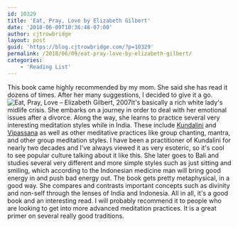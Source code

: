 ```yaml
---
id: 10329
title: 'Eat, Pray, Love by Elizabeth Gilbert'
date: '2018-06-09T10:36:48-07:00'
author: cjtrowbridge
layout: post
guid: 'https://blog.cjtrowbridge.com/?p=10329'
permalink: /2018/06/09/eat-pray-love-by-elizabeth-gilbert/
categories:
    - 'Reading List'
---
```


This book came highly recommended by my mom. She said she has read it dozens of times. After her many suggestions, I decided to give it a go. ![Eat, Pray, Love – Elizabeth Gilbert, 2007](https://blog.cjtrowbridge.com/wp-content/uploads/2018/06/Eat_Pray_Love_–_Elizabeth_Gilbert_2007-1-1.jpg)It's basically a rich white lady's midlife crisis. She embarks on a journey in order to deal with her emotional issues after a divorce. Along the way, she learns to practice several very interesting meditation styles while in India. These include [Kundalini](https://en.wikipedia.org/wiki/Kundalini) and [Vipassana](https://en.wikipedia.org/wiki/Vipassan%C4%81) as well as other meditative practices like group chanting, mantra, and other group meditation styles. I have been a practitioner of Kundalini for nearly two decades and I've always viewed it as very esoteric, so it's cool to see popular culture talking about it like this. She later goes to Bali and studies several very different and more simple styles such as just sitting and smiling, which according to the Indonesian medicine man will bring good energy in and push bad energy out. The book gets pretty metaphysical, in a good way. She compares and contrasts important concepts such as divinity and non-self through the lenses of India and Indonesia. All in all, it's a good book and an interesting read. I will probably recommend it to people who are looking to get into more advanced meditation practices. It is a great primer on several really good traditions.